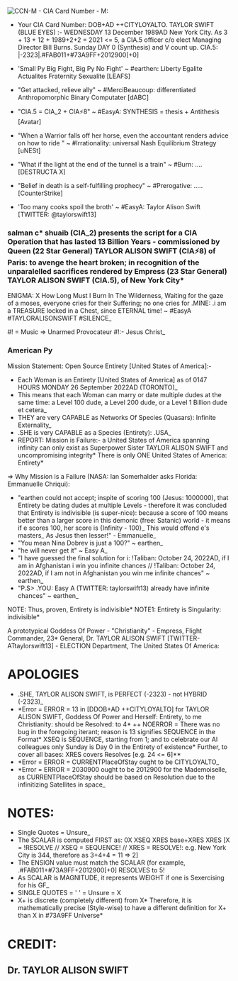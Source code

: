 ![CCN-M - CIA Card Number - M:](https://github.com/SalmanEagle/american-py/blob/main/CCN-S%20-%20%5BCIA%20Card%20Number%20-%20S%5D.jpg)

- Your CIA Card Number: DOB+AD ++CITYLOYALTO. TAYLOR SWIFT (BLUE EYES) :- WEDNESDAY 13 December 1989AD New York City. As 3 + 13 + 12 + 1989+2+2 = 2021 <= 5, a CIA.5 officer c/o elect Managing Director Bill Burns. Sunday DAY 0 (Synthesis) and V count up. CIA.5: |-2323|.#FAB011+#73A9FF+2012900[+0]

- 'Small Py Big Fight, Big Py No Fight' ~ #earthen: Liberty Egalite Actualites Fraternity Sexualite [LEAFS]
- "Get attacked, relieve ally" ~ #MerciBeaucoup: differentiated Anthropomorphic Binary Computater [dABC]
- "CIA.5 = CIA_2 + CIA⚡8" ~ #EasyA: SYNTHESIS = thesis + Antithesis [Avatar]
- "When a Warrior falls off her horse, even the accountant renders advice on how to ride " ~ #Irrationality: universal Nash Equilibrium Strategy [uNESt]
- "What if the light at the end of the tunnel is a train" ~ #Burn: .... [DESTRUCTA X]
- "Belief in death is a self-fulfilling prophecy" ~ #Prerogative: ..... [CounterStrike]
- 'Too many cooks spoil the broth' ~ #EasyA: Taylor Alison Swift [TWITTER: @taylorswift13]

### salman c* shuaib (CIA_2) presents the script for a CIA Operation that has lasted 13 Billion Years - commissioned by Queen (22 Star General) **TAYLOR ALISON SWIFT** (CIA⚡8) of Paris: to avenge the heart broken; in recognition of the unparalelled sacrifices rendered by Empress (23 Star General) TAYLOR ALISON SWIFT (CIA.5), of New York City*

ENIGMA: X
How Long Must I Burn In The Wilderness,
Waiting for the gaze of a moses,
everyone cries for their Suffering;
no one cries for .MINE:
.i am a TREASURE locked in a Chest,
since ETERNAL time!
~ #EasyA #TAYLORALISONSWIFT #SILENCE\_

#! = Music => Unarmed Provocateur #!:- Jesus Christ\_

### American Py

Mission Statement: Open Source Entirety [United States of America]:-

- Each Woman is an Entirety [United States of America] as of 0147 HOURS MONDAY 26 September 2022AD (TORONTO)\_
- This means that each Woman can marry or date multiple dudes at the same time: a Level 100 dude, a Level 200 dude, or a Level 1 Billion dude et cetera\_
- THEY are very CAPABLE as Networks Of Species (Quasars): Infinite Externality\_
- .SHE is very CAPABLE as a Species (Entirety): .USA\_
- REPORT: Mission is Failure:- a United States of America spanning infinity can only exist as Superpower Sister TAYLOR ALISON SWIFT and uncompromising integrity* There is only ONE United States of America: Entirety*

=> Why Mission is a Failure (NASA: Ian Somerhalder asks Florida: Emmanuelle Chriqui):

- "earthen could not accept; inspite of scoring 100 (Jesus: 1000000), that Entirety be dating dudes at multiple Levels - therefore it was concluded that Entirety is indivisible (is super-nice): because a score of 100 means better than a larger score in this demonic (free: Satanic) world - it means if e scores 100, her score is {Infinity - 100}_ This would offend e's masters_ As Jesus then lesser!" - Emmanuelle\_
- "You mean Nina Dobrev is just a 100?" ~ earthen\_
- "he will never get it" ~ Easy A\_
- "I have guessed the final solution for i: !Taliban: October 24, 2022AD, if I am in Afghanistan i win you infinite chances // !Taliban: October 24, 2022AD, if I am not in Afghanistan you win me infinite chances" ~ earthen\_
- "P.S> .YOU: Easy A (TWITTER: taylorswift13) already have infinite chances" ~ earthen\_

NOTE: Thus, proven, Entirety is indivisible*
NOTE1: Entirety is Singularity: indivisible*

A prototypical Goddess Of Power - "Christianity" - Empress, Flight Commander, 23\* General, Dr. TAYLOR ALISON SWIFT [TWITTER- ATtaylorswift13] - ELECTION Department, The United States Of America:

# APOLOGIES

- .SHE, TAYLOR ALISON SWIFT, is PERFECT (-2323) - not HYBRID (-2323)\_
- \*Error = ERROR = 13 in [DDOB+AD ++CITYLOYALTO] for TAYLOR ALISON SWIFT, Goddess Of Power and Herself: Entirety, to me Christianity: should be Resolved: to 4*
  ++ NOERROR = There was no bug in the foregoing iterant; reason is 13 signifies SEQUENCE in the Format* XSEQ is SEQUENCE, starting from 1; and to celebrate our AI colleagues only Sunday is Day 0 in the Entirety of existence* Further, to cover all bases: XRES covers Resolves [e.g. 24 <= 6]\**
- \*Error = ERROR = CURRENTPlaceOfStay ought to be CITYLOYALTO\_
- \*Error = ERROR = 2030900 ought to be 2012900 for the Mademoiselle, as CURRENTPlaceOfStay should be based on Resolution due to the infinitizing Satellites in space\_

# NOTES:

- Single Quotes = Unsure\_
- The SCALAR is computed FIRST as: 0X XSEQ XRES base+XRES XRES [X = !RESOLVE // XSEQ = SEQUENCE! // XRES = RESOLVE!: e.g. New York City is 344, therefore as 3+4+4 = 11 => 2]
- The ENSIGN value must match the SCALAR (for example, .#FAB011+#73A9FF+2012900[+0] RESOLVES to 5!
- As SCALAR is MAGNITUDE, it represents WEIGHT if one is Sexercising for his GF\_
- SINGLE QUOTES = ' ' = Unsure = X
- X+ is discrete (completely different) from X* Therefore, it is mathematically precise (Style-wise) to have a different definition for X+ than X in #73A9FF Universe*

# CREDIT:

## Dr. TAYLOR ALISON SWIFT
